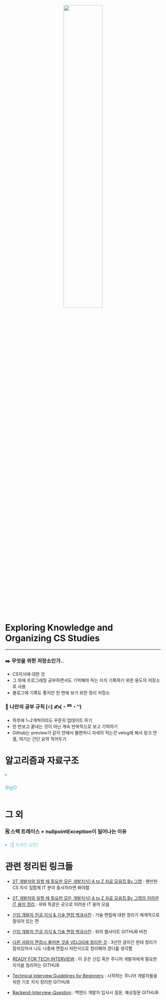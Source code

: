 <div align="center">
    <img src="https://github.com/GoldenPearls/study_cs/assets/97003348/7eb5def4-90b1-497d-927c-7b271dfc4bc9" width="50%"/>
</div>

<h1> Exploring Knowledge and Organizing CS Studies </h1> 

---
<h3> ✒️ 무엇을 위한 저장소인가..</h3>  

- CS지식에 대한 것
- 그 외에 프로그래밍 공부하면서도 기억해야 하는 지식 기록하기 위한 용도의 저장소로 사용
- 블로그에 기록도 좋지만 한 번에 보기 위한 정리 저장소

<h3> 📜 나만의 공부 규칙 [≡] ✍(・⺫・‶) </h3>

- 하루에 1~2개씩이라도 꾸준히 업데이트 하기
- 한 번보고 끝내는 것이 아닌 계속 반복적으로 보고 기억하기
-  Github는 preview가 같이 안돼서 불편하니 자세히 적는건 velog에 해서 링크 연결, 여기는 간단 요약 적어두기

# 알고리즘과 자료구조
<details><summary style="color:skyblue"><h3>BigO</h3></summary>

#### [🔭 자세한 설명](https://velog.io/@prettylee620/Big-O)
#### 🪄 간단한 설명
- 알고리즘의 실행 시간이나 공간 복잡도를 표현하는 표기법 중 하나로 Big O 표기법은 알고리즘의 성능을 분석하고 비교하는 데 사용된다.
- Big O는 주어진 알고리즘이 입력 크기에 대해 얼마나 효율적으로 실행되는지를 나타낸다.
- 이 표기법은 주로 **최악의 경우** 시나리오에서 알고리즘의 실행 시간이 어떻게 증가하는지를 나타낸다.
- Big O는 함수 형태로 표기되며, 일반적으로 `O(f(n))`으로 표기되며, 여기서 `f(n)`은 입력 크기 `n`에 대한 함수

예를 들어, `O(1)`은 상수 시간을 의미하며, 입력 크기에 관계없이 실행 시간이 일정하다. `O(n)`은 선형 시간을 의미하며, 입력 크기에 비례하여 실행 시간이 증가한다.
`O(n^2)`은 이차 시간을 의미하며, 입력 크기의 제곱에 비례하여 실행 시간이 증가하며 이와 같이 Big O 표기법을 사용하여 **알고리즘의 효율성을 분석하고 개선하는 데 도움을 준다.**  
    
</details>

# 그 외
### 🗒️ 스택 트레이스 + nullpointException이 일어나는 이유
<details><summary style="color:skyblue">[🔭 자세한 설명]</summary>    

> 일단 출처
https://jaehoney.tistory.com/51
https://okky.kr/articles/338405

#### 개념
- 프로그램이 시작된 시점부터 현재 위치까지의 메서드 호출 목록
- 예외가 어디서 발생했는지 알려주기 위해 JVM을 생성
#### 필요 이유
- 스택 트레이스를 읽는 능력은 선택이 아닌 필수
- 무턱대고 오류내용을 복붙하고 해결을 위한 코드도 복붙한다면 직면한 문제는 해결할 수 있지만 발전 없이 머물러 있게 됨
- 강사님도 항상 강조하는 내용
#### 그렇다면 읽는 법?
```JAVA
public class StackTraceTest 
{
	public static void main(String[] args) 
	{
		one();
	}
	
	public static void one()
	{
		two();
	}

	public static void two()
	{
		three();
	}
	
	public static void three()
	{
		Integer.parseInt("abcde");
	}
}
```
![](https://velog.velcdn.com/images/prettylee620/post/0bc51219-6345-49e0-899d-cfc22c9ee627/image.png)
1. 스택트레이스는 에러가 발생된 시점부터 프로그램이 시작된 시점까지 거슬러 올라가면서 출력되기 때문에 **먼저 실행된 메서드가 가장 아래**
2. 나도 보려고 노력하지만 겁먹기 마련이다. 대부분 처음 시작하는 분들이 그렇더라 
3. 하지만 에러의 진정한 원인은 가장 아래쪽(초기)에 있는 `Caused by:`로 시작되는 줄부터 아래로 세줄이면 충분
```java
Caused by: java.lang.NullPointerException
     at com.mycompany.service.impl.PortalManagerImpl.deleteMenuItem(PortalManagerImpl.java:603)
     at com.mycompany.service.impl.PortalManagerImpl.deletePortal(PortalManagerImpl.java:358)
```
4. 위의 내용은 com.mycompany.service.impl.PortalManagerImpl' 클래스의 `deletePortal` 메소드 358라인에서 같은 클래스의 `deleteMenuItem`메소드를 호출했는데 해당 메소드 603번 째 줄에서 널포인터 예외가 발생했다라고 해석
> **okky의 질문**
![](https://velog.velcdn.com/images/prettylee620/post/44408d1c-8078-468d-b5c6-1a9b2be04488/image.png)
**okky의 답변**
`deleteMenuItem()`은 재귀 호출을 하는 메서드라서 혼동이 되신 것 같습니다. 스택트레이스의 인용하신 부분은 "603번 째 줄에서 deleteMenuItem()을 호출할 때"가 아니라 "호출된 deleteMenuItem() 메서드의 내부의 603번 째 줄"임</br>
🐇 좀 더 자세히 설명하자면,
deleteMenuItem() 메서드 내부에서 getMenuItems(item.getPortal().getId(), item.getId()) 메서드를 호출하려고 합니다. 이때, item이 null인 경우 NullArgumentException이 발생하고 예외가 던져집니다.

5. `PortalManagerImpl` 클래스 소스
```java
if (item == null) {
    throw new NullArgumentException("item");
}

//중간 생략
List<PortalMenu> children = getMenuItems(item.getPortal().getId(), item.getId()); // 603번째 줄

for (PortalMenu child : children) {
    deleteMenuItem(child);
 }
 ```
#### 그렇다면..? 널포인트 exception 원인은?
- 많은 수의 지원자들이 `children`이나 `item.getId()` 등에 널값이 들어간 것 같다고 답했다고 한다. 이론적으로 해당 라인에서 널값이 들어갈 수 있는 모든 경우의 수는,

> 1. children
> 2. item
> 3. item.getPortal()
> 4. item.getPortal().getId()
> 5. item.getId()

- 이 중 적어도 두 가지, 즉 2번 혹은 3번으로 가능성을 바로 좁히지 못한다면 그것은 널포인터 예외의 의미를 정확하게 파악하지 못하고 있기 때문이라고 한다.

> 널포인터 예외는 단순하게 변수에 널값이 들어가서 생기는 오류가 아니다. `널포인터 예외`는 **명확하게 객체의 널레퍼런스에 대해 메소드 호출이나 필드 참조 등의 작업을 했을 때 발생하는 문제**라는 것을 이해한다면 이런 문제는 곧바로 원인을 좁힐 수 있어야 한다.

- 즉, 1번의 경우처럼 단순히 변수에 널값을 할당하는 것만으로는 절대로 널포인터 예외가 날 수 없다. 그리고 만일 4 번 `item.getPortal().getId()`이나 5번 `item.getId()`이 널이라면 이는 널 레퍼런스에 대한 호출이 아니라 널값을 `getMenuItems`라는 **메소드의 인자로 넘기는 것 뿐이기 때문에 역시 널포인터 예외의 원인이 될 수 없다.**

- 물론 `getMenuItem` 메소드 안에서 **해당 인자에 대한 널체크 없이 값을 사용하다가 예외가 날 수도 있겠지만** 이 경우엔 절대로 트레이스 상에 **굵은 글자로 표시된 603번 째에서 예외를 뿌리지 않는다.**

- 그렇다면 남은 가능성은 2번 'item'이 널이거나 3번 'item.getPortal()'이 널인 경우뿐인데, 'item' 변수는 위에서 널체크를 하기 때문에 603번 째 줄에서 절대로 널값을 가질 수 없다. 그렇기 때문에 답은 3번이 되는 것

#### 읽어보면 좋은 글
[개발은 암기과목이 아닙니다](https://okky.kr/questions/311337)

#### 논외 Visual Studio와 Visual Studio Code
> 스택 트레이스 를 읽는 법을 찾다가 알게 된 것인데... 둘은 완전히 다르다는 것
Visual Studio는 IDE(통합 개발 환경)이며 Visual Studio Code는 Sublime Text 및 Atom과 같은 리치 텍스트 편집기로
도구 간의 차이점은 IDE와 텍스트 편집기 그 이상이라고 한다.
IDE는 코드 작성, 편집, 디버깅 및 실행을 위한 강력한 도구로 텍스트 편집기에서는 코드를 작성하고 편집할 수만 있다. 코드를 실행하거나 자동으로 실행되도록 플러그인을 다운로드하려면 텍스트 편집기에서 나가야 할 수도 있다고 함.. 깊게 공부 안하고 돌리기만 해서... 몰랐다.
</details>

# 관련 정리된 링크들
- [ [IT 개발자와 일할 때 필요한 모든 개발지식] A to Z 자료 모음집 By 그랩](https://www.grabbing.me/IT-A-to-Z-By-1e1fbc981b7c4c03ac44943085ac8304)
: 웬만한 CS 지식 집합체 IT 분야 종사자라면 봐야함

- [[IT 개발자와 일할 때 필요한 모든 개발지식] A to Z 자료 모음집 By 그랩의 어려운 IT 용어 정리](https://www.grabbing.me/IT-e042e5f23b2147878ead089c97ef3c77#35a8ac77dfa84380bdd9d1c4e29e84d3)
: 위와 똑같은 곳으로 어려운 IT 용어 모음

- [신입 개발자 전공 지식 & 기술 면접 백과사전](https://gyoogle.dev/blog/)
: 기술 면접에 대한 정리가 체계적으로 잘되어 있는 편

- [신입 개발자 전공 지식 & 기술 면접 백과사전](https://github.com/WooVictory/Ready-For-Tech-Interview)
: 위의 웹사이트 GITHUB 버전

- [다른 사람이 면접시 물어본 것을 VELOG에 정리한 것](https://velog.io/@matisse/%EA%B8%B0%EC%88%A0%EB%A9%B4%EC%A0%91-%EC%A7%88%EB%AC%B8-%EC%A0%95%EB%A6%AC-CS)
: 3년전 글이긴 한데 정리가 잘되있어서 나도 나중에 면접시 저런식으로 정리해야 겠다를 생각함

- [READY FOR TECH INTERVIEW](https://github.com/WooVictory/Ready-For-Tech-Interview)
: 이 곳은 신입 혹은 주니어 개발자에게 필요한 지식을 정리하는 GITHUB

- [Technical Interview Guidelines for Beginners](https://github.com/JaeYeopHan/Interview_Question_for_Beginner)
: 시작하는 주니어 개발자들을 위한 기초 지식 정리한 GITHUB

- [Backend-Interview-Question](https://github.com/ksundong/backend-interview-question)
: 백엔드 개발자 입사시 질문, 예상질문 GITHUB

